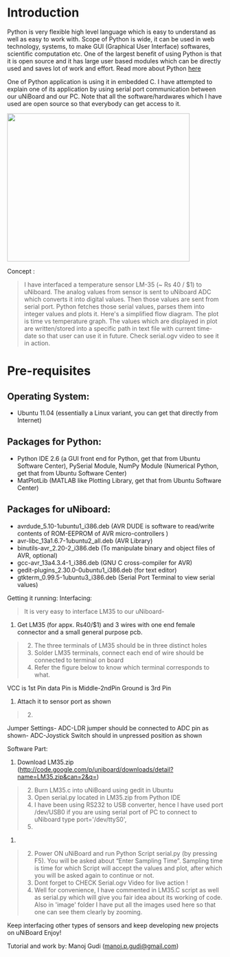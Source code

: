 # Introduction #

Python is very flexible high level language which is easy to understand as well as easy to work with. Scope of Python is wide, it can be used in web technology, systems, to make GUI (Graphical User Interface) softwares, scientific computation etc. One of the largest benefit of using Python is that it is open source and it has large user based modules which can be directly used and saves lot of work and effort. Read more about Python
[here](http://en.wikipedia.org/wiki/Python_%28programming_language%29)

One of Python application is using it in embedded C. I have attempted to explain one of its application by using serial port communication between our uNiBoard and our PC. Note that all the software/hardwares which I have used are open source so that everybody can get access to it.

<a href='http://www.youtube.com/watch?feature=player_embedded&v=4MVbS_cjE40' target='_blank'><img src='http://img.youtube.com/vi/4MVbS_cjE40/0.jpg' width='425' height=344 /></a>

Concept :
> I have interfaced a temperature sensor LM-35 (~ Rs 40 / $1) to uNiboard. The analog values from sensor is sent to uNiboard ADC which converts it into digital values. Then those values are sent from serial port. Python fetches those serial values, parses them into integer values and plots it. Here's a simplified flow diagram. The plot is time vs temperature graph. The values which are displayed in plot are written/stored into a specific path in text file with current time-date so that user can use it in future. Check serial.ogv video to see it in action.


# Pre-requisites #

## Operating System: ##
  * Ubuntu 11.04 (essentially a Linux variant, you can get that directly from Internet)

## Packages for Python: ##
  * Python IDE 2.6 (a GUI front end for Python, get that from Ubuntu Software Center), PySerial Module, NumPy Module (Numerical Python, get that from Ubuntu Software Center)
  * MatPlotLib (MATLAB like Plotting Library, get that from Ubuntu Software Center)

## Packages for uNiboard: ##
  * avrdude\_5.10-1ubuntu1\_i386.deb (AVR DUDE is software to read/write contents of ROM-EEPROM of AVR micro-controllers )
  * avr-libc\_13a1.6.7-1ubuntu2\_all.deb (AVR Library)
  * binutils-avr\_2.20-2\_i386.deb (To manipulate binary and object files of AVR, optional)
  * gcc-avr\_13a4.3.4-1\_i386.deb (GNU C cross-compiler for AVR)
  * gedit-plugins\_2.30.0-0ubuntu1\_i386.deb (for text editor)
  * gtkterm\_0.99.5-1ubuntu3\_i386.deb (Serial Port Terminal to view serial values)



Getting it running:
Interfacing:
> It is very easy to interface LM35 to our uNiboard-
  1. Get LM35 (for appx. Rs40/$1) and 3 wires with one end female connector and a small general purpose pcb.
> 2.	The three terminals of LM35 should be in three distinct holes
> 3.	Solder LM35 terminals, connect each end of wire should be connected to terminal on board
> 4.	Refer the figure below to know which terminal corresponds to what.

VCC is 1st Pin data Pin is Middle-2ndPin Ground is 3rd Pin

  1. Attach it to sensor port as shown
> 2.

Jumper Settings- ADC-LDR jumper should be connected to ADC pin as shown-
ADC-Joystick Switch should in unpressed position as shown



Software Part:
  1. Download LM35.zip (http://code.google.com/p/uniboard/downloads/detail?name=LM35.zip&can=2&q=)
> 2.	Burn LM35.c into uNiBoard using gedit in Ubuntu
> 3.	Open serial.py located in LM35.zip from Python IDE
> 4.	I have been using RS232 to USB converter, hence I have used port /dev/USB0 if you are using serial port of PC to connect to uNiboard type port='/dev/ttyS0',
> 5.

1.
> 2.	Power ON uNiBoard and run Python Script serial.py (by pressing F5). You will be asked about “Enter Sampling Time”. Sampling time is time for which Script will accept the values and plot, after which you will be asked again to continue or not.
> 3.	Dont forget to CHECK Serial.ogv Video for live action !
> 4.	Well for convenience, I have commented in LM35.C script as well as serial.py which will give you fair idea about its working of code. Also in 'image' folder I have put all the images used here so that one can see them clearly by zooming.


Keep interfacing other types of sensors and keep developing new projects on uNiBoard
Enjoy!


Tutorial and work by:
Manoj Gudi (manoj.p.gudi@gmail.com)